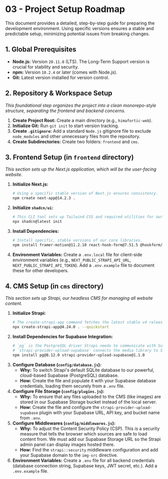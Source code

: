 # 03 - Project Setup Roadmap

This document provides a detailed, step-by-step guide for preparing the development environment. Using specific versions ensures a stable and predictable setup, minimizing potential issues from breaking changes.

## 1. Global Prerequisites
- **Node.js:** Version `20.11.0` (LTS). The Long-Term Support version is crucial for stability and security.
- **npm:** Version `10.2.4` or later (comes with Node.js).
- **Git:** Latest version installed for version control.

## 2. Repository & Workspace Setup
*This foundational step organizes the project into a clean monorepo-style structure, separating the frontend and backend concerns.*

1.  **Create Project Root:** Create a main directory (e.g., `himafortic-web`).
2.  **Initialize Git:** Run `git init` to start version tracking.
3.  **Create `.gitignore`:** Add a standard `Node.js` gitignore file to exclude `node_modules` and other unnecessary files from the repository.
4.  **Create Subdirectories:** Create two folders: `frontend` and `cms`.

## 3. Frontend Setup (in `frontend` directory)
*This section sets up the Next.js application, which will be the user-facing website.*

1.  **Initialize Next.js:**
    ```bash
    # Using a specific stable version of Next.js ensures consistency.
    npm create next-app@14.2.3 .
    ```
2.  **Initialize `shadcn/ui`:**
    ```bash
    # This CLI tool sets up Tailwind CSS and required utilities for our component library.
    npx shadcn@latest init
    ```
3.  **Install Dependencies:**
    ```bash
    # Install specific, stable versions of our core libraries.
    npm install framer-motion@11.2.10 react-hook-form@7.51.5 @hookform/resolvers@3.3.4 zod@3.23.8 lucide-react@0.395.0 date-fns@3.6.0
    ```
4.  **Environment Variables:** Create a `.env.local` file for client-side environment variables (e.g., `NEXT_PUBLIC_STRAPI_API_URL`, `NEXT_PUBLIC_STRAPI_API_TOKEN`). Add a `.env.example` file to document these for other developers.

## 4. CMS Setup (in `cms` directory)
*This section sets up Strapi, our headless CMS for managing all website content.*

1.  **Initialize Strapi:**
    ```bash
    # The create-strapi-app command fetches the latest stable v4 release.
    npx create-strapi-app@4.24.0 . --quickstart
    ```
2.  **Install Dependencies for Supabase Integration:**
    ```bash
    # `pg` is the PostgreSQL driver Strapi needs to communicate with Supabase.
    # `strapi-provider-upload-supabase` connects the media library to Supabase Storage.
    npm install pg@8.12.0 strapi-provider-upload-supabase@1.1.0
    ```
3.  **Configure Database (`config/database.js`):**
    - **Why:** To switch Strapi's default SQLite database to our powerful, cloud-based Supabase (PostgreSQL) database.
    - **How:** Create the file and populate it with your Supabase database credentials, loading them securely from a `.env` file.
4.  **Configure File Storage (`config/plugins.js`):**
    - **Why:** To ensure that any files uploaded to the CMS (like images) are stored in our Supabase Storage bucket instead of the local server.
    - **How:** Create the file and configure the `strapi-provider-upload-supabase` plugin with your Supabase URL, API key, and bucket name from `.env`.
5.  **Configure Middlewares (`config/middlewares.js`):**
    - **Why:** To adjust the Content Security Policy (CSP). This is a security measure that tells the browser which sources are safe to load content from. We must add our Supabase Storage URL so the Strapi admin panel can display images hosted there.
    - **How:** Find the `strapi::security` middleware configuration and add your Supabase domain to the `img-src` directive.
6.  **Environment Variables:** Create a `.env` file for all backend credentials (database connection string, Supabase keys, JWT secret, etc.). Add a `.env.example` file.